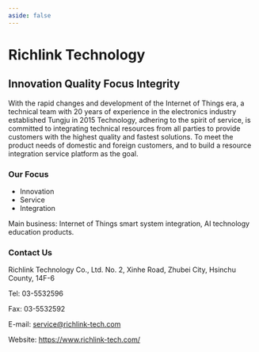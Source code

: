 ```yaml
---
aside: false
---
```

# Richlink Technology
## Innovation Quality Focus Integrity
With the rapid changes and development of the Internet of Things era, a technical team with 20 years of experience in the electronics industry established Tungju in 2015
Technology, adhering to the spirit of service, is committed to integrating technical resources from all parties to provide customers with the highest quality and fastest solutions.
To meet the product needs of domestic and foreign customers, and to build a resource integration service platform as the goal. 
### Our Focus
* Innovation
* Service
* Integration

Main business: Internet of Things smart system integration, AI technology education products.
### Contact Us
Richlink Technology Co., Ltd.
No. 2, Xinhe Road, Zhubei City, Hsinchu County, 14F-6

Tel: 03-5532596

Fax: 03-5532592

E-mail: service@richlink-tech.com

Website: https://www.richlink-tech.com/